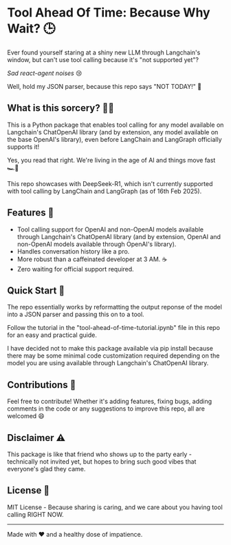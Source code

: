 # Tool Ahead Of Time: Because Why Wait? 🕒
Ever found yourself staring at a shiny new LLM through Langchain's window, but can't use tool calling because it's "not supported yet"? 

*Sad react-agent noises* 😢

Well, hold my JSON parser, because this repo says "NOT TODAY!" 🦾

## What is this sorcery? 🧙‍♂️

This is a Python package that enables tool calling for any model available on Langchain's ChatOpenAI library (and by extension, any model available on the base OpenAI's library), even before LangChain and LangGraph officially supports it! 

Yes, you read that right. We're living in the age of AI and things move fast 🏎️💨

This repo showcases with DeepSeek-R1, which isn't currently supported with tool calling by LangChain and LangGraph (as of 16th Feb 2025).

## Features 🌟

- Tool calling support for OpenAI and non-OpenAI models available through Langchain's ChatOpenAI library (and by extension, OpenAI and non-OpenAI models available through OpenAI's library).
- Handles conversation history like a pro.
- More robust than a caffeinated developer at 3 AM. ☕
- Zero waiting for official support required.

## Quick Start 🚀

The repo essentially works by reformatting the output reponse of the model into a JSON parser and passing this on to a tool.

Follow the tutorial in the "tool-ahead-of-time-tutorial.ipynb" file in this repo for an easy and practical guide.

I have decided not to make this package available via pip install because there may be some minimal code customization required depending on the model you are using available through Langchain's ChatOpenAI library.

## Contributions 🤝

Feel free to contribute! Whether it's adding features, fixing bugs, adding comments in the code or any suggestions to improve this repo, all are welcomed 😄

## Disclaimer ⚠️

This package is like that friend who shows up to the party early - technically not invited yet, but hopes to bring such good vibes that everyone's glad they came.

## License 📜

MIT License - Because sharing is caring, and we care about you having tool calling RIGHT NOW.

---

Made with ❤️ and a healthy dose of impatience.
